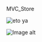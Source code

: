 MVC_Store

![eto ya](https://sun9-14.userapi.com/s/v1/if2/Omv3littcJSZzKZjc3WCYPUMNwjhxq1_V7h2aQoVdxlLO_dK5xJqv0DToc9HuPWgPBqIr3ETMz6IFBMO-490c59g.jpg?size=570x604&quality=96)

![Image alt](https://sun9-14.userapi.com/s/v1/if2/Omv3littcJSZzKZjc3WCYPUMNwjhxq1_V7h2aQoVdxlLO_dK5xJqv0DToc9HuPWgPBqIr3ETMz6IFBMO-490c59g.jpg?size=570x604&quality=96)